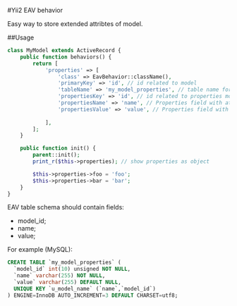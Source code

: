 #Yii2 EAV behavior

Easy way to store extended attribtes of model.

##Usage

```php
class MyModel extends ActiveRecord {
    public function behaviors() {
        return [
            'properties' => [
                'class' => EavBehavior::className(),
                'primaryKey' => 'id', // id related to model
                'tableName' => 'my_model_properties', // table name for store attributes
                'propertiesKey' => 'id', // id related to properties model
                'propertiesName' => 'name', // Properties field with attributes name
                'propertiesValue' => 'value', // Properties field with attributes value
                
            ],
        ];
    }

    public function init() {
        parent::init();
        print_r($this->properties); // show properties as object

        $this->properties->foo = 'foo';
        $this->properties->bar = 'bar';
    }
}
```

EAV table schema should contain fields:

* model_id;
* name;
* value;

For example (MySQL):

```sql
CREATE TABLE `my_model_properties` (
  `model_id` int(10) unsigned NOT NULL,
  `name` varchar(255) NOT NULL,
  `value` varchar(255) DEFAULT NULL,
  UNIQUE KEY `u_model_name` (`name`,`model_id`)
) ENGINE=InnoDB AUTO_INCREMENT=3 DEFAULT CHARSET=utf8;
```
